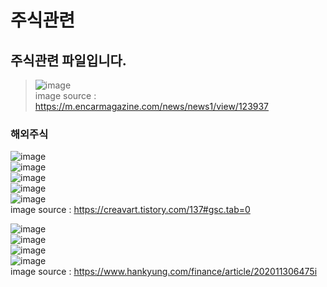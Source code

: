# 주식관련
## 주식관련 파일입니다.
>![image](https://user-images.githubusercontent.com/44331989/137052421-c13889e4-35c7-4d73-94c6-f5570d5d98f9.png) <br>
>image source : https://m.encarmagazine.com/news/news1/view/123937 

### 해외주식
![image](https://user-images.githubusercontent.com/44331989/137051881-652b201d-373b-4e4c-be3d-2ba46c2a871d.png) <br>
![image](https://user-images.githubusercontent.com/44331989/137052259-c2972fd6-eac2-4eb9-98b3-6ded19e05ef1.png) <br>
![image](https://user-images.githubusercontent.com/44331989/137052278-8386b580-51de-4bf9-bc2d-9a9b9a61bd95.png) <br>
![image](https://user-images.githubusercontent.com/44331989/137053574-fd811033-a4b8-4bf7-ac92-180e2902824e.png) <br>
![image](https://user-images.githubusercontent.com/44331989/137052345-e594d8e6-7c45-4f7c-b113-5f085075e21a.png) <br>
image source : https://creavart.tistory.com/137#gsc.tab=0 <br>

![image](https://user-images.githubusercontent.com/44331989/137053257-9c2abbc0-afc9-44d0-865d-cf645f625771.png) <br>
![image](https://user-images.githubusercontent.com/44331989/137053450-b9b8c8d8-e6e5-4898-b33f-ed5c74b59bf6.png) <br>
![image](https://user-images.githubusercontent.com/44331989/137053705-4ef6ab67-46b5-403e-8ff5-751e676e1ba7.png) <br>
![image](https://user-images.githubusercontent.com/44331989/137053814-e05196a2-f0d1-4a8b-b061-739f14dd293a.png) <br>
image source : https://www.hankyung.com/finance/article/202011306475i <br>

